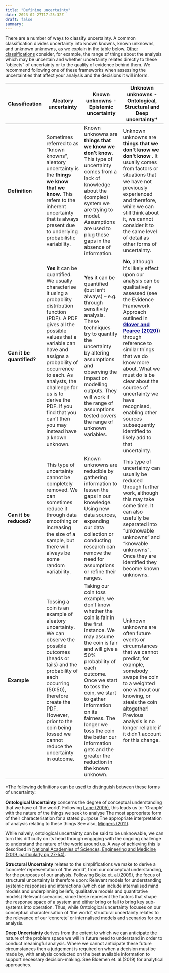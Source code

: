 ```yaml
---
title: "Defining uncertainty"
date: 2023-02-27T17:25:32Z
draft: false
summary: 
---
```



There are a number of ways to classify uncertainty. A common classification divides uncertainty into known knowns, known unknowns, and unknown unknowns, as we explain in the table below. [Other classifications](https://royalsocietypublishing.org/doi/pdf/10.1098/rsos.181870) consider, for example, the range of things about the analysis which may be uncertain and whether uncertainty relates directly to these “objects” of uncertainty or to the quality of evidence behind them. We recommend following one of these frameworks when assessing the uncertainties that affect your analysis and the decisions it will inform.


| Classification  | Aleatory uncertainty | Known unknowns - Epistemic uncertainty | Unknown unknowns - Ontological, Structural and Deep uncertainty* |
| --------------- | ------------------------- | ---------------------------- | -------------------------------- | 
| <b>Definition</b>| Sometimes referred to as "known knowns", aleatory uncertainty is the <b>things we know that we know</b>. This refers to the inherent uncertainty that is always present due to underlying probabilistic variability. | Known unknowns are <b>things that we know we don’t know</b>. This type of uncertainty comes from a lack of knowledge about the (complex) system we are trying to model. Assumptions are used to plug these gaps in the absence of information. | Unknown unknowns are <b>things that we don't know we don't know </b>.  It usually comes from factors or situations that we have not previously experienced and therefore, while we can still think about it, we cannot consider it to the same level of detail as other forms of uncertainty. |
| <b>Can it be quantified? </b> | <b>Yes</b> it can be quantified. We usually characterise it using a probability distribution function (PDF). A PDF gives all the possible values that a variable can have and assigns a probability of occurrence to each. As analysts, the challenge for us is to derive the PDF. If you find that you can’t then you may instead have a known unknown. | <b>Yes</b> it can be quantified (but isn’t always) – e.g. through sensitivity analysis. These techniques try to quantify the uncertainty by altering assumptions and observing the impact on modelling outputs. They will work if the range of assumptions tested covers the range of unknown variables. | <b>No</b>, although it's likely effect upon our analysis can be qualitatively assessed (see the Evidence Framework Approach outlined in <a href="https://doi.org/10.1080/17477778.2020.1757389" style="color: DARKBLUE;"><b>Glover and Pearce (2020)</b></a>) through reference to similar things that we do know more about. What we must do is be clear about the sources of uncertainty we have recognised, enabling other sources subsequently identified to likely add to that uncertainty.|
| <b> Can it be reduced? </b> | This type of uncertainty cannot be completely removed.  We can sometimes reduce it through data smoothing or increasing the size of a sample, but there will always be some random variability. | Known unknowns are reducible by gathering information to lessen the gaps in our knowledge.  Using new data sources, expanding our data collection or conducting research can remove the need for assumptions or refine their ranges. | This type of uncertainty can usually be reduced through further work, although this may take some time. It can also usefully be separated into “unknowable unknowns” and “knowable unknowns”. Once they are identified they become known unknowns.  |
| <b> Example </b> | Tossing a coin is an example of aleatory uncertainty. We can observe the possible outcomes (heads or tails) and the probability of each occurring (50:50), therefore create the PDF. However, prior to the coin being tossed we cannot reduce the uncertainty in outcome. | Taking our coin toss example, we don’t know whether the coin is fair in the first instance. We may assume the coin is fair and will give a 50% probability of each outcome. Once we start to toss the coin, we start to gather information on its fairness. The longer we toss the coin the better our information gets and the greater the reduction in the known unknown. | Unknown unknowns are often future events or circumstances that we cannot predict, for example, somebody swaps the coin to a weighted one without our knowing, or steals the coin altogether! Previous analysis is no longer reliable if it didn’t account for this change. |


*The following definitions can be used to distinguish between these forms of uncertainty:

**Ontological Uncertainty** concerns the degree of conceptual understanding that we have of ‘the world’. Following [Lane (2005)](https://link.springer.com/article/10.1007/s00191-004-0227-7), this leads us to: ‘Grapple’ with the nature of the things we seek to analyse The most appropriate form of their characterisation for a stated purpose The appropriate interpretation of analysis relating to these things See also, [Mingers (2011)](https://doi.org/10.1558/jcr.v10i3.303).

While naively, ontological uncertainty can be said to be unknowable, we can turn this difficulty on its head through engaging with the ongoing challenge to understand the nature of the world around us. A way of achieving this is described in [National Academies of Sciences, Engineering and Medicine (2019, particularly pp 27-54)](https://nap.nationalacademies.org/catalog/25303/reproducibility-and-replicability-in-science).

**Structural Uncertainty** relates to the simplifications we make to derive a ‘concrete’ representation of ‘the world’, from our conceptual understanding, for the purposes of our analysis. Following [Bojke et. al.(2009)](https://linkinghub.elsevier.com/retrieve/pii/S109830151060736X), the focus of structural uncertainty is therefore upon: Relevant models for understanding systemic responses and interactions (which can include internalised mind models and underpinning beliefs, qualitative models and quantitative models) Relevant scenarios, since these represent the factors that shape the response space of a system and either bring or fail to bring key sub-systems into operation. Thus, while Ontological uncertainty focuses on our conceptual characterisation of ‘the world’, structural uncertainty relates to the relevance of our ‘concrete’ or internalised models and scenarios for our analysis.

**Deep Uncertainty** derives from the extent to which we can anticipate the nature of the problem space we will in future need to understand in order to conduct meaningful analysis. Where we cannot anticipate these future circumstances then a judgement is required on when a decision must be made by, with analysis conducted on the best available information to support necessary decision-making. See Bloemen et. al.(2019) for analytical approaches.